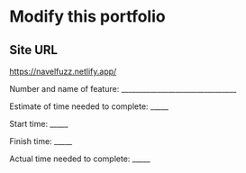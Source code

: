 # Modify this portfolio

## Site URL

https://navelfuzz.netlify.app/




Number and name of feature: ________________________________

Estimate of time needed to complete: _____

Start time: _____

Finish time: _____

Actual time needed to complete: _____